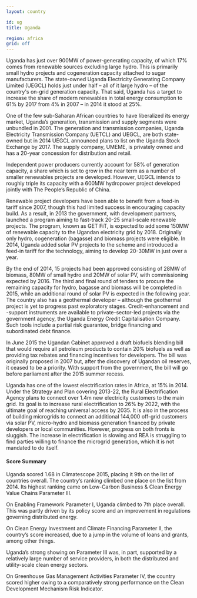 ```yaml
---
layout: country

id: ug
title: Uganda

region: africa
grid: off
---
```

Uganda has just over 900MW of power-generating capacity, of which 17% comes from renewable sources excluding large hydro. This is primarily small hydro projects and cogeneration capacity attached to sugar manufacturers. The state-owned Uganda Electricity Generating Company Limited (UEGCL) holds just under half – all of it large hydro – of the country's on-grid generation capacity.  That said, Uganda has a target to increase the share of modern renewables in total energy consumption to 61% by 2017 from 4% in 2007 – in 2014 it stood at 25%.

One of the few sub-Saharan African countries to have liberalized its energy market, Uganda’s generation, transmission and supply segments were unbundled in 2001. The generation and transmission companies, Uganda Electricity Transmission Company (UETCL) and UEGCL, are both state-owned but in 2014 UEGCL announced plans to list on the Uganda Stock Exchange by 2017. The supply company, UMEME, is privately owned and has a 20-year concession for distribution and retail.

Independent power producers currently account for 58% of generation capacity, a share which is set to grow in the near term as a number of smaller renewables projects are developed. However, UEGCL intends to roughly triple its capacity with a 600MW hydropower project developed jointly with The People’s Republic of China.

Renewable project developers have been able to benefit from a feed-in tariff since 2007, though this had limited success in encouraging capacity build. As a result, in 2013 the government, with development partners, launched a program aiming to fast-track 20-25 small-scale renewable projects. The program, known as GET FiT, is expected to add some 150MW of renewable capacity to the Ugandan electricity grid by 2018. Originally only hydro, cogeneration (bagasse) and biomass projects were eligible. In 2014, Uganda added solar PV projects to the scheme and introduced a feed-in tariff for the technology, aiming to develop 20-30MW in just over a year. 

By the end of 2014, 15 projects had been approved consisting of 28MW of biomass, 80MW of small hydro and 20MW of solar PV, with commissioning expected by 2016. The third and final round of tenders to procure the remaining capacity for hydro, bagasse and biomass will be completed in 2015, while an additional round of solar PV is expected in the following year. The country also has a geothermal developer – although the geothermal project is yet to progress past exploratory stages.
Credit-enhancement and -support instruments are available to private-sector-led projects via the government agency, the Uganda Energy Credit Capitalisation Company. Such tools include a partial risk guarantee, bridge financing and subordinated debt finance.

In June 2015 the Ugandan Cabinet approved a draft biofuels blending bill that would require all petroleum products to contain 20% biofuels as well as providing tax rebates and financing incentives for developers. The bill was originally proposed in 2007 but, after the discovery of Ugandan oil reserves, it ceased to be a priority. With support from the government, the bill will go before parliament after the 2015 summer recess. 

Uganda has one of the lowest electrification rates in Africa, at 15% in 2014. Under the Strategy and Plan covering 2013-22, the Rural Electrification Agency plans to connect over 1.4m new electricity customers to the main grid. Its goal is to increase rural electrification to 26% by 2022, with the ultimate goal of reaching universal access by 2035. It is also in the process of building microgrids to connect an additional 144,000 off-grid customers via solar PV, micro-hydro and biomass generation financed by private developers or local communities. However, progress on both fronts is sluggish. The increase in electrification is slowing and REA is struggling to find parties willing to finance the microgrid generation, which it is not mandated to do itself.  

#### Score Summary

Uganda scored 1.68 in Climatescope 2015, placing it 9th on the list of countries overall. The country’s ranking climbed one place on the list from 2014. Its highest ranking came on Low-Carbon Business & Clean Energy Value Chains Parameter III. 

On Enabling Framework Parameter I, Uganda climbed to 7th place overall. This was partly driven by its policy score and an improvement in regulations governing distributed energy.

On Clean Energy Investment and Climate Financing Parameter II, the country’s score increased, due to a jump in the volume of loans and grants, among other things. 

Uganda’s strong showing on Parameter III was, in part, supported by a relatively large number of service providers, in both the distributed and utility-scale clean energy sectors. 

On Greenhouse Gas Management Activities Parameter IV, the country scored higher owing to a comparatively strong performance on the Clean Development Mechanism Risk Indicator.

